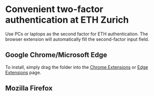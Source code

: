 # Convenient two-factor authentication at ETH Zurich

Use PCs or laptops as the second factor for ETH authentication. The browser extension will automatically fill the second-factor input field.

## Google Chrome/Microsoft Edge

To install, simply drag the folder into the [Chrome Extensions](chrome://extensions) or [Edge Extensions](edge://extensions) page.


## Mozilla Firefox

